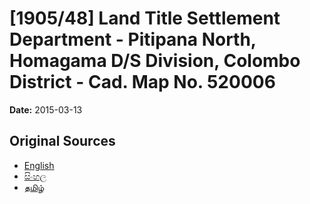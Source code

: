# [1905/48] Land Title Settlement Department - Pitipana North, Homagama D/S Division, Colombo District - Cad. Map No. 520006

**Date:** 2015-03-13

## Original Sources

- [English](https://documents.gov.lk/view/extra-gazettes/2015/3/1905-48_E.pdf)
- [සිංහල](https://documents.gov.lk/view/extra-gazettes/2015/3/1905-48_S.pdf)
- [தமிழ்](https://documents.gov.lk/view/extra-gazettes/2015/3/1905-48_T.pdf)
